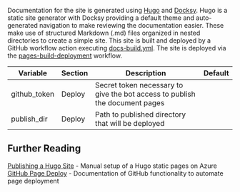Documentation for the site is generated using [Hugo](https://gohugo.io/) and [Docksy](https://www.docsy.dev/). Hugo is a static site generator with Docksy providing a default theme and auto-generated navigation to make reviewing the documentation easier.  These make use of structured Markdown (.md) files organized in nested directories to create a simple site. This site is built and deployed by a GitHub workflow action executing [docs-build.yml](../.github/workflows/docs-build.yml). The site is deployed via the [pages-build-deployment](https://github.com/Azure/azure-saas/actions/workflows/pages/pages-build-deployment) workflow.

| Variable     | Section | Description                                                                    | Default |
| ------------ | ------- | ------------------------------------------------------------------------------ | ------- |
| github_token | Deploy  | Secret token necessary to give the bot access to publish the document pages    |         |
| publish_dir  | Deploy  | Path to published directory that will be deployed                              |         |

## Further Reading

[Publishing a Hugo Site](https://docs.microsoft.com/en-us/azure/static-web-apps/publish-hugo) - Manual setup of a Hugo static pages on Azure
[GitHub Page Deploy](https://docs.github.com/en/pages/getting-started-with-github-pages) - Documentation of GitHub functionality to automate page deployment